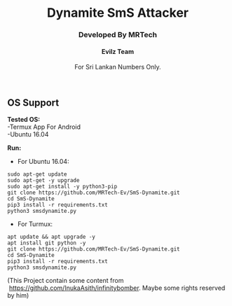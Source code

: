 <h1 align="center">Dynamite SmS Attacker</h1>
<h3 align="center">Developed By MRTech</h2>
<h4 align="center">Evilz Team</h3>
<p align="center">For Sri Lankan Numbers Only.</p><br>


## OS Support<br>

**Tested OS:**<br>
-Termux App For Android<br>
-Ubuntu 16.04<br>


**Run:** <br>

* For Ubuntu 16.04:<br>
```
sudo apt-get update
sudo apt-get -y upgrade
sudo apt-get install -y python3-pip
git clone https://github.com/MRTech-Ev/SmS-Dynamite.git
cd SmS-Dynamite
pip3 install -r requirements.txt
python3 smsdynamite.py
```

* For Turmux:
```
apt update && apt upgrade -y
apt install git python -y
git clone https://github.com/MRTech-Ev/SmS-Dynamite.git
cd SmS-Dynamite
pip3 install -r requirements.txt
python3 smsdynamite.py
```

(This Project contain some content from  https://github.com/InukaAsith/infinitybomber. Maybe some rights reserved by him)<br>
